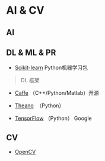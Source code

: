 # AI & CV

## AI


## DL & ML & PR

- [Scikit-learn](http://scikit-learn.org/stable/)  Python机器学习包

> DL 框架

- [Caffe](http://caffe.berkeleyvision.org/) （C++/Python/Matlab）开源

- [Theano](http://deeplearning.net/software/theano/)  （Python）

- [TensorFlow](https://www.tensorflow.org/) （Python） Google 


## CV

- [OpenCV](http://opencv.org/)
